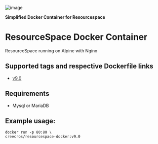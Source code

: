 ![image](https://user-images.githubusercontent.com/26339368/60102174-2b753400-972b-11e9-80c4-166c4d64c85a.png)

**Simplified Docker Container for Resourcespace**

# ResourceSpace Docker Container
ResourceSpace running on Alpine  with Nginx

## Supported tags and respective Dockerfile links
- [v9.0](https://github.com/creecros/resourcespace-docker/tree/v9.0)

## Requirements
- Mysql or MariaDB 

## Example usage:
```
docker run -p 80:80 \
creecros/resourcespace-docker:v9.0
```

